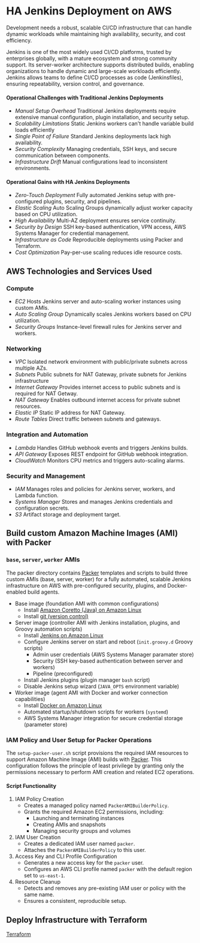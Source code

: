 # HA Jenkins Deployment on AWS

Development needs a robust, scalable CI/CD infrastructure that can handle dynamic workloads while maintaining high availability, security, and cost efficiency.

Jenkins is one of the most widely used CI/CD platforms, trusted by enterprises globally, with a mature ecosystem and strong community support. Its server-worker architecture supports distributed builds, enabling organizations to handle dynamic and large-scale workloads efficiently. Jenkins allows teams to define CI/CD processes as code (Jenkinsfiles), ensuring repeatability, version control, and governance.

#### Operational Challenges with Traditional Jenkins Deployments

* *Manual Setup Overhead* Traditional Jenkins deployments require extensive manual configuration, plugin installation, and security setup.
* *Scalability Limitations* Static Jenkins workers can't handle variable build loads efficiently
* *Single Point of Failure* Standard Jenkins deployments lack high availability.
* *Security Complexity* Managing credentials, SSH keys, and secure communication between components.
* *Infrastructure Drift* Manual configurations lead to inconsistent environments.

#### Operational Gains with HA Jenkins Deployments

* *Zero-Touch Deployment* Fully automated Jenkins setup with pre-configured plugins, security, and pipelines.
* *Elastic Scaling* Auto Scaling Groups dynamically adjust worker capacity based on CPU utilization.
* *High Availability* Multi-AZ deployment ensures service continuity.
* *Security by Design* SSH key-based authentication, VPN access, AWS Systems Manager for credential management.
* *Infrastructure as Code* Reproducible deployments using Packer and Terraform.
* *Cost Optimization* Pay-per-use scaling reduces idle resource costs.

## AWS Technologies and Services Used

### Compute
* *EC2* Hosts Jenkins server and auto-scaling worker instances using custom AMIs.
* *Auto Scaling Group* Dynamically scales Jenkins workers based on CPU utilization.
* *Security Groups* Instance-level firewall rules for Jenkins server and workers.

### Networking
* *VPC* Isolated network environment with public/private subnets across multiple AZs.
* *Subnets* Public subnets for NAT Gateway, private subnets for Jenkins infrastructure
* *Internet Gateway* Provides internet access to public subnets and is required for NAT Getway.
* *NAT Gateway* Enables outbound internet access for private subnet resources.
* *Elastic IP* Static IP address for NAT Gateway.
* *Route Tables* Direct traffic between subnets and gateways.

### Integration and Automation
* *Lambda* Handles GitHub webhook events and triggers Jenkins builds.
* *API Gateway* Exposes REST endpoint for GitHub webhook integration.
* *CloudWatch* Monitors CPU metrics and triggers auto-scaling alarms.

### Security and Management
* *IAM* Manages roles and policies for Jenkins server, workers, and Lambda function.
* *Systems Manager* Stores and manages Jenkins credentials and configuration secrets.
* *S3* Artifact storage and deployment target.

## Build custom Amazon Machine Images (AMI) with Packer

### `base`, `server`, `worker` AMIs

The packer directory contains [Packer](https://developer.hashicorp.com/packer) templates and scripts to build three custom AMIs (base, server, worker) for a fully automated, scalable Jenkins infrastructure on AWS with pre-configured security, plugins, and Docker-enabled build agents.

* Base image (foundation AMI with common configurations)
    * Install [Amazon Coretto (Java) on Amazon Linux](https://docs.aws.amazon.com/corretto/)
    * Install [git (version control)](https://git-scm.com/)
* Server image (controller AMI with Jenkins installation, plugins, and Groovy automation scripts)
    * Install [Jenkins on Amazon Linux](https://www.jenkins.io/doc/tutorials/tutorial-for-installing-jenkins-on-AWS/)
    * Configure Jenkins server on start and reboot (`init.groovy.d` Groovy scripts)
        * Admin user credentials (AWS Systems Manager paramater store)
        * Security (SSH key-based authentication between server and workers)
        * Pipeline (preconfigured)
    * Install Jenkins plugins (plugin manager `bash` script)
    * Disable Jenkins setup wizard (`JAVA_OPTS` environment variable)
* Worker image (agent AMI with Docker and worker connection capabilities)
    * Install [Docker on Amazon Linux](https://docs.aws.amazon.com/serverless-application-model/latest/developerguide/install-docker.html)
    * Automated startup/shutdown scripts for workers (`systemd`)
    * AWS Systems Manager integration for secure credential storage (parameter store)

### IAM Policy and User Setup for Packer Operations

The `setup-packer-user.sh` script provisions the required IAM resources to support Amazon Machine Image (AMI) builds with [Packer](https://developer.hashicorp.com/packer). This configuration follows the principle of least privilege by granting only the permissions necessary to perform AMI creation and related EC2 operations.

#### Script Functionality

1. IAM Policy Creation
    * Creates a managed policy named `PackerAMIBuilderPolicy`.
    * Grants the required Amazon EC2 permissions, including:
        * Launching and terminating instances
        * Creating AMIs and snapshots
        * Managing security groups and volumes
2. IAM User Creation
    * Creates a dedicated IAM user named `packer`.
    * Attaches the `PackerAMIBuilderPolicy` to this user.
3. Access Key and CLI Profile Configuration
    * Generates a new access key for the `packer` user.
    * Configures an AWS CLI profile named `packer` with the default region set to `us-east-1`.
4. Resource Cleanup
    * Detects and removes any pre-existing IAM user or policy with the same name.
    * Ensures a consistent, reproducible setup.


## Deploy Infrastructure with Terraform

[Terraform](https://developer.hashicorp.com/terraform)